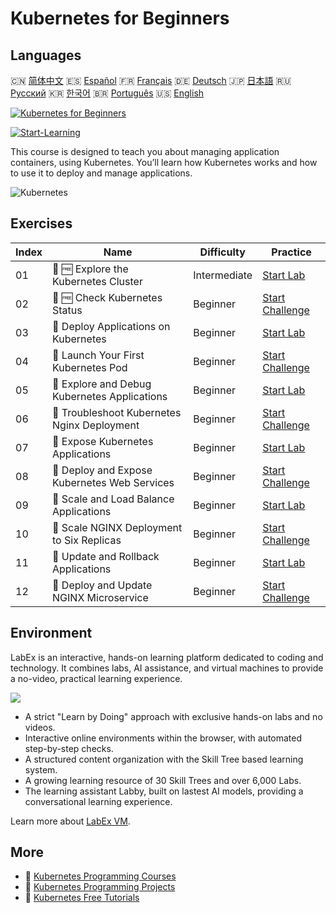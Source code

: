 # Kubernetes for Beginners

## Languages

🇨🇳 [简体中文](README_zh.md) 🇪🇸 [Español](README_es.md) 🇫🇷 [Français](README_fr.md) 🇩🇪 [Deutsch](README_de.md) 🇯🇵 [日本語](README_ja.md) 🇷🇺 [Русский](README_ru.md) 🇰🇷 [한국어](README_ko.md) 🇧🇷 [Português](README_pt.md) 🇺🇸 [English](README.md) 

[![Kubernetes for Beginners](https://cover-creator.labex.io/kubernetes-for-beginners.png)](https://labex.io/courses/kubernetes-for-beginners)

[![Start-Learning](https://img.shields.io/badge/Start-Learning-whitesmoke?style=for-the-badge)](https://labex.io/courses/kubernetes-for-beginners)

This course is designed to teach you about managing application containers, using Kubernetes. You’ll learn how Kubernetes works and how to use it to deploy and manage applications. 

![Kubernetes](https://img.shields.io/badge/Kubernetes-whitesmoke?style=for-the-badge&logo=kubernetes)


## Exercises

|   Index | Name                                          | Difficulty   | Practice                                                                                                                        |
|---------|-----------------------------------------------|--------------|---------------------------------------------------------------------------------------------------------------------------------|
|      01 | 📖 🆓 Explore the Kubernetes Cluster          | Intermediate | <a target='_blank' href='https://labex.io/tutorials/kubernetes-explore-the-kubernetes-cluster-434519'>Start Lab</a>             |
|      02 | 🎯 🆓 Check Kubernetes Status                 | Beginner     | <a target='_blank' href='https://labex.io/labs/kubernetes-check-kubernetes-status-434775'>Start Challenge</a>                   |
|      03 | 📖  Deploy Applications on Kubernetes         | Beginner     | <a target='_blank' href='https://labex.io/tutorials/kubernetes-deploy-applications-on-kubernetes-434644'>Start Lab</a>          |
|      04 | 🎯  Launch Your First Kubernetes Pod          | Beginner     | <a target='_blank' href='https://labex.io/tutorials/kubernetes-launch-your-first-kubernetes-pod-434769'>Start Challenge</a>     |
|      05 | 📖  Explore and Debug Kubernetes Applications | Beginner     | <a target='_blank' href='https://labex.io/tutorials/kubernetes-explore-and-debug-kubernetes-applications-434645'>Start Lab</a>  |
|      06 | 🎯  Troubleshoot Kubernetes Nginx Deployment  | Beginner     | <a target='_blank' href='https://labex.io/labs/kubernetes-troubleshoot-kubernetes-nginx-deployment-434782'>Start Challenge</a>  |
|      07 | 📖  Expose Kubernetes Applications            | Beginner     | <a target='_blank' href='https://labex.io/tutorials/kubernetes-expose-kubernetes-applications-434647'>Start Lab</a>             |
|      08 | 🎯  Deploy and Expose Kubernetes Web Services | Beginner     | <a target='_blank' href='https://labex.io/labs/kubernetes-deploy-and-expose-kubernetes-web-services-434804'>Start Challenge</a> |
|      09 | 📖  Scale and Load Balance Applications       | Beginner     | <a target='_blank' href='https://labex.io/tutorials/kubernetes-scale-and-load-balance-applications-434648'>Start Lab</a>        |
|      10 | 🎯  Scale NGINX Deployment to Six Replicas    | Beginner     | <a target='_blank' href='https://labex.io/labs/kubernetes-scale-nginx-deployment-to-six-replicas-434818'>Start Challenge</a>    |
|      11 | 📖  Update and Rollback Applications          | Beginner     | <a target='_blank' href='https://labex.io/tutorials/kubernetes-update-and-rollback-applications-434649'>Start Lab</a>           |
|      12 | 🎯  Deploy and Update NGINX Microservice      | Beginner     | <a target='_blank' href='https://labex.io/tutorials/kubernetes-deploy-and-update-nginx-microservice-434821'>Start Challenge</a> |

## Environment

LabEx is an interactive, hands-on learning platform dedicated to coding and technology. It combines labs, AI assistance, and virtual machines to provide a no-video, practical learning experience.

![](https://tutorial-screenshot.getvm.io/images/vm-1725247253.png)

- A strict "Learn by Doing" approach with exclusive hands-on labs and no videos.
- Interactive online environments within the browser, with automated step-by-step checks.
- A structured content organization with the Skill Tree based learning system.
- A growing learning resource of 30 Skill Trees and over 6,000 Labs.
- The learning assistant Labby, built on lastest AI models, providing a conversational learning experience.

Learn more about [LabEx VM](https://support.labex.io/using-labex/virtual-machine).

## More

- 🔗 [Kubernetes Programming Courses](https://github.com/labex-labs/awesome-programming-courses)
- 🔗 [Kubernetes Programming Projects](https://github.com/labex-labs/awesome-programming-projects)
- 🔗 [Kubernetes Free Tutorials](https://github.com/labex-labs/kubernetes-free-tutorials)

